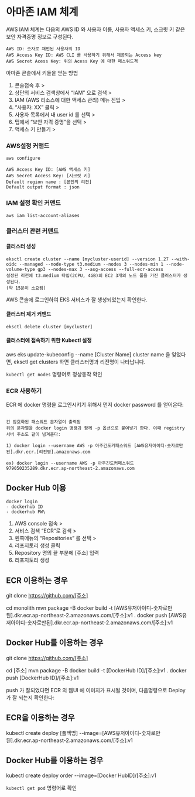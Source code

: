 # 아마존 IAM 체계
AWS IAM 체계는 다음의 AWS ID 와 사용자 이름, 사용자 액세스 키, 스크릿 키 같은 보안 자격증명 정보로 구성된다.
```
AWS ID: 숫자로 채번된 사용자의 ID
AWS Access Key ID: AWS CLI 를 사용하기 위해서 제공되는 Access key
AWS Secret Acess Key: 위의 Acess Key 에 대한 패스워드격
```
아마존 콘솔에서 키들을 얻는 방법
1. 콘솔접속 후 >
2. 상단의 서비스 검색창에서 “IAM” 으로 검색 >
3. IAM (AWS 리소스에 대한 액세스 관리) 메뉴 진입 >
4. “사용자: XX” 클릭 >
5. 사용자 목록에서 내 user id 를 선택 >
6. 탭에서 “보안 자격 증명”을 선택 >
7. 액세스 키 만들기 >

### AWS설정 커맨드
```aws configure```

```
AWS Access Key ID: [AWS 액세스 키]
AWS Secret Access Key: [시크릿 키]
Default region name : [본인의 리젼]
Default output format : json
```
### IAM 설정 확인 커맨드
```
aws iam list-account-aliases
```
### 클러스터 관련 커맨드
#### 클러스터 생성
```
eksctl create cluster --name [mycluster-userid] --version 1.27 --with-oidc --managed --node-type t3.medium --nodes 3 --nodes-min 1 --node-volume-type gp3 --nodes-max 3 --asg-access --full-ecr-access
설정된 리전에 t3.medium 타입(2CPU, 4GB)의 EC2 3개의 노드 풀을 가진 클러스터가 생성된다.
(약 15분이 소요됨)
```
AWS 콘솔에 로그인하여 EKS 서비스가 잘 생성되었는지 확인한다.

#### 클러스터 제거 커맨드
```eksctl delete cluster [mycluster]```

#### 클러스터에 접속하기 위한 Kubectl 설정
aws eks update-kubeconfig --name [Cluster Name]
cluster name 을 잊었다면, eksctl get clusters 하면 클러스터명과 리전명이 나타납니다.

```kubectl get nodes``` 명령어로 정상동작 확인

### ECR 사용하기
ECR 에 docker 명령을 로그인시키기 위해서 먼저 docker password 를 얻어온다:

```aws --region "리전명" ecr get-login-password

긴 암호화된 패스워드 문자열이 출력됨
위의 문자열을 docker login 명령과 함께 -p 옵션으로 붙여넣기 한다. 이때 registry 서버 주소도 같이 넘겨준다:

1) docker login --username AWS -p 아주긴도커패스워드 [AWS유저아이디-숫자로만된].dkr.ecr.[리전명].amazonaws.com

ex) docker login --username AWS -p 아주긴도커패스워드 979050235289.dkr.ecr.ap-northeast-2.amazonaws.com
 ```
## Docker Hub 이용
```
docker login
- dockerhub ID
- dockerhub PW\
```
1. AWS console 접속 >
2. 서비스 검색 “ECR”로 검색 >
3. 왼쪽메뉴의 “Repositories” 를 선택 >
4. 리포지토리 생성 클릭
5. Repository 명의 끝 부분에 [주소] 입력
6. 리포지토리 생성



## ECR 이용하는 경우
git clone https://github.com/[주소]

cd monolith
mvn package -B
docker build -t [AWS유저아이디-숫자로만된].dkr.ecr.ap-northeast-2.amazonaws.com/[주소]:v1 .
docker push [AWS유저아이디-숫자로만된].dkr.ecr.ap-northeast-2.amazonaws.com/[주소]:v1

## Docker Hub를 이용하는 경우 
git clone https://github.com/[주소]

cd [주소]
mvn package -B
docker build -t [DockerHub ID]/[주소]:v1 .
docker push [DockerHub ID]/[주소]:v1

push 가 잘되었다면 ECR 의 웹UI 에 이미지가 표시될 것이며, 다음명령으로 Deploy 가 잘 되는지 확인한다:

## ECR을 이용하는 경우
kubectl create deploy [플젝명] --image=[AWS유저아이디-숫자로만된].dkr.ecr.ap-northeast-2.amazonaws.com/[주소]:v1

## Docker Hub를 이용하는 경우
kubectl create deploy order --image=[Docker HubID]/[주소]:v1

```kubectl get pod``` 명령어로 확인

